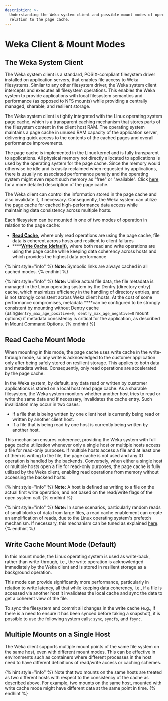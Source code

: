 ```yaml
---
description: >-
  Understanding the Weka system client and possible mount modes of operation in
  relation to the page cache.
---
```


# Weka Client & Mount Modes

## The Weka System Client

The Weka system client is a standard, POSIX-compliant filesystem driver installed on application servers, that enables file access to Weka filesystems. Similar to any other filesystem driver, the Weka system client intercepts and executes all filesystem operations. This enables the Weka system to provide applications with local filesystem semantics and performance \(as opposed to NFS mounts\) while providing a centrally managed, sharable, and resilient storage.

The Weka system client is tightly integrated with the Linux operating system page cache, which is a transparent caching mechanism that stores parts of the filesystem content in the client host RAM. The operating system maintains a page cache in unused RAM capacity of the application server, delivering quick access to the contents of the cached pages and overall performance improvements.

The page cache is implemented in the Linux kernel and is fully transparent to applications. All physical memory not directly allocated to applications is used by the operating system for the page cache. Since the memory would otherwise be idle and is easily reclaimed when requested by applications, there is usually no associated performance penalty and the operating system might even report such memory as "free" or "available". Click [here](https://manybutfinite.com/post/page-cache-the-affair-between-memory-and-files/) for a more detailed description of the page cache.

The Weka client can control the information stored in the page cache and also invalidate it, if necessary. Consequently, the Weka system can utilize the page cache for cached high-performance data access while maintaining data consistency across multiple hosts.

Each filesystem can be mounted in one of two modes of operation in relation to the page cache:

* [**Read Cache**](weka-client-and-mount-modes.md#read-cache-mount-mode)**,** where only read operations are using the page cache, file data is coherent across hosts and resilient to client failures
* \*\*\*\*[**Write Cache \(default\)**](weka-client-and-mount-modes.md#write-cache-mount-mode-default)**,** where both read and write operations are using the page cache while keeping data coherency across hosts and which provides the highest data performance

{% hint style="info" %}
**Note:** Symbolic links are always cached in all cached modes.
{% endhint %}

{% hint style="info" %}
**Note:** Unlike actual file data, the file metadata is managed in the Linux operating system by the Dentry \(directory entry\) cache, which maximizes efficiency in the handling of directory entries, and is not strongly consistent across Weka client hosts. At the cost of some performance compromises, metadata ****can be configured to be strongly consistent by mounting without Dentry cache \(using`dentry_max_age_positive=0, dentry_max_age_negative=0` mount options\) if metadata consistency is critical for the application, as described in [Mount Command Options](../fs/mounting-filesystems.md#mount-command-options). 
{% endhint %}

## **R**ead Cache Mount Mode

When mounting in this mode, the page cache uses write cache in the write-through mode, so any write is acknowledged to the customer application only after being safely stored on resilient storage. This applies to both data and metadata writes. Consequently, only read operations are accelerated by the page cache.

In the Weka system, by default, any data read or written by customer applications is stored on a local host read page cache. As a sharable filesystem, the Weka system monitors whether another host tries to read or write the same data and if necessary, invalidates the cache entry. Such invalidation may occur in two cases:

* If a file that is being written by one client host is currently being read or written by another client host.
* If a file that is being read by one host is currently being written by another host.

This mechanism ensures coherence, providing the Weka system with full page cache utilization whenever only a single host or multiple hosts access a file for read-only purposes. If multiple hosts access a file and at least one of them is writing to the file, the page cache is not used and any IO operation is handled by the backends. Conversely, when either a single host or multiple hosts open a file for read-only purposes, the page cache is fully utilized by the Weka client, enabling read operations from memory without accessing the backend hosts.

{% hint style="info" %}
**Note:** A host is defined as writing to a file on the actual first write operation, and not based on the read/write flags of the open system call.
{% endhint %}

{% hint style="info" %}
**Note:** In some scenarios, particularly random reads of small blocks of data from large files, a read cache enablement can create an amplification of reads, due to the Linux operating system's prefetch mechanism. If necessary, this mechanism can be tuned as explained [here](https://www.kernel.org/doc/Documentation/ABI/testing/sysfs-class-bdi).
{% endhint %}

## Write Cache Mount Mode \(Default\)

In this mount mode, the Linux operating system is used as write-back, rather than write-through, i.e., the write operation is acknowledged immediately by the Weka client and is stored in resilient storage as a background operation.

This mode can provide significantly more performance, particularly in relation to write latency, all that while keeping data coherency, i.e., if a file is accessed via another host it invalidates the local cache and sync the data to get a coherent view of the file.

To sync the filesystem and commit all changes in the write cache \(e.g., if there is a need to ensure it has been synced before taking a snapshot\), it is possible to use the following system calls: `sync`, `syncfs`, and `fsync`.

## Multiple Mounts on a Single Host

The Weka client supports multiple mount points of the same file system on the same host, even with different mount modes. This can be effective in environments such as containers where different processes in the host need to have different definitions of read/write access or caching schemes.

{% hint style="info" %}
Note that two mounts on the same hosts are treated as two different hosts with respect to the consistency of the cache as described above. For example, two mounts on the same host, mounted with write cache mode might have different data at the same point in time.
{% endhint %}

